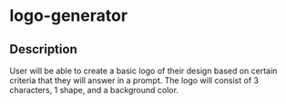 # logo-generator

## Description

User will be able to create a basic logo of their design based on certain criteria that they will answer in a prompt. The logo will consist of 3 characters, 1 shape, and a background color.

## 